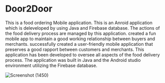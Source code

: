 # Door2Door

This is a food ordering Mobile application. This is an Anroid application which is deleveloped by using Java and Firebase database. The actions of the food delivery process are managed by this application. created a fun mobile app to maintain a good working relationship between buyers and merchants. successfully created a user-friendly mobile application that preserves a good rapport between customers and merchants. This application has been developed to oversee all aspects of the food delivery process. The application was built in Java and the Android studio environment utilizing the Firebase database.

![Screenshot (1450)](https://user-images.githubusercontent.com/86143734/162364072-2290ad01-7a2f-4120-8a0d-92a82b73b013.png)
